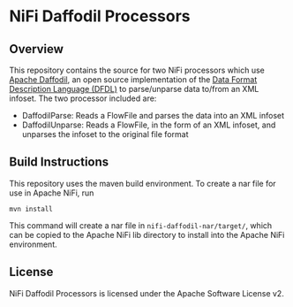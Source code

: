 # NiFi Daffodil Processors

## Overview

This repository contains the source for two NiFi processors which use
[Apache Daffodil](https://daffodil.apache.org),
an open source implementation of the [Data Format Description Language
(DFDL)](https://www.ogf.org/ogf/doku.php/standards/dfdl/dfdl) to parse/unparse
data to/from an XML infoset. The two processor included are:

* DaffodilParse: Reads a FlowFile and parses the data into an XML infoset
* DaffodilUnparse: Reads a FlowFile, in the form of an XML infoset, and
  unparses the infoset to the original file format

## Build Instructions

This repository uses the maven build environment. To create a nar file for use
in Apache NiFi, run

    mvn install

This command will create a nar file in `nifi-daffodil-nar/target/`, which can
be copied to the Apache NiFi lib directory to install into the Apache NiFi
environment.

## License

NiFi Daffodil Processors is licensed under the Apache Software License v2.
